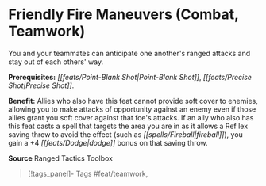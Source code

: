 ﻿---
cssclass: [feats]

---
# Friendly Fire Maneuvers (Combat, Teamwork)

You and your teammates can anticipate one another's ranged attacks and stay out of each others' way.

**Prerequisites:** _[[feats/Point-Blank Shot|Point-Blank Shot]]_, _[[feats/Precise Shot|Precise Shot]]_.

**Benefit:** Allies who also have this feat cannot provide soft cover to enemies, allowing you to make attacks of opportunity against an enemy even if those allies grant you soft cover against that foe's attacks. If an ally who also has this feat casts a spell that targets the area you are in as it allows a Ref lex saving throw to avoid the effect (such as _[[spells/Fireball|fireball]]_), you gain a +4 _[[feats/Dodge|dodge]]_ bonus on that saving throw.

**Source** Ranged Tactics Toolbox
>[!tags_panel]- Tags
> #feat/teamwork, 